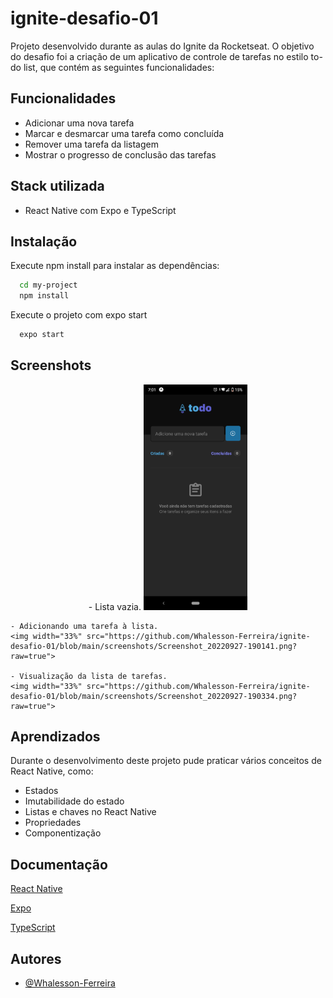 
# ignite-desafio-01

Projeto desenvolvido durante as aulas do Ignite da Rocketseat. O objetivo do desafio foi a criação de um aplicativo de controle de tarefas no estilo to-do list, que contém as seguintes funcionalidades:


## Funcionalidades

- Adicionar uma nova tarefa
- Marcar e desmarcar uma tarefa como concluída
- Remover uma tarefa da listagem
- Mostrar o progresso de conclusão das tarefas



## Stack utilizada

- React Native com Expo e TypeScript


## Instalação

Execute npm install para instalar as dependências:

```bash
  cd my-project
  npm install
```

Execute o projeto com expo start

```bash
  expo start
```
    
## Screenshots
<p align="center" width="100%">
    - Lista vazia.
    <img width="33%" src="https://github.com/Whalesson-Ferreira/ignite-desafio-01/blob/main/screenshots/Screenshot_20220927-190112.png?raw=true">
    
    - Adicionando uma tarefa à lista.
    <img width="33%" src="https://github.com/Whalesson-Ferreira/ignite-desafio-01/blob/main/screenshots/Screenshot_20220927-190141.png?raw=true">
    
    - Visualização da lista de tarefas.
    <img width="33%" src="https://github.com/Whalesson-Ferreira/ignite-desafio-01/blob/main/screenshots/Screenshot_20220927-190334.png?raw=true">
</p>


## Aprendizados

Durante o desenvolvimento deste projeto pude praticar vários conceitos de React Native, como:

- Estados
- Imutabilidade do estado
- Listas e chaves no React Native
- Propriedades
- Componentização


## Documentação

[React Native](https://reactnative.dev/docs/components-and-apis)

[Expo](https://docs.expo.dev/)

[TypeScript](https://www.typescriptlang.org/docs/handbook/typescript-in-5-minutes.html)


## Autores

- [@Whalesson-Ferreira](https://github.com/Whalesson-Ferreira)

